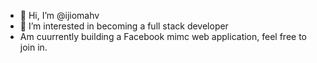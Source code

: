 - 👋 Hi, I’m @ijiomahv
- 👀 I’m interested in becoming a full stack developer
- Am cuurrently building a Facebook mimc web application, feel free to join in.   

<!---
ijiomahv/ijiomahv is a ✨ special ✨ repository because its `README.md` (this file) appears on your GitHub profile.
You can click the Preview link to take a look at your changes.
--->
